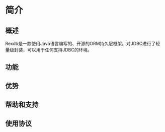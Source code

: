 # 简介 #
## 概述 ##
Rexdb是一款使用Java语言编写的、开源的ORM持久层框架。对JDBC进行了轻量级封装，可以用于任何支持JDBC的环境。
## 功能 ##
## 优势 ##
## 帮助和支持 ##
## 使用协议 ##
